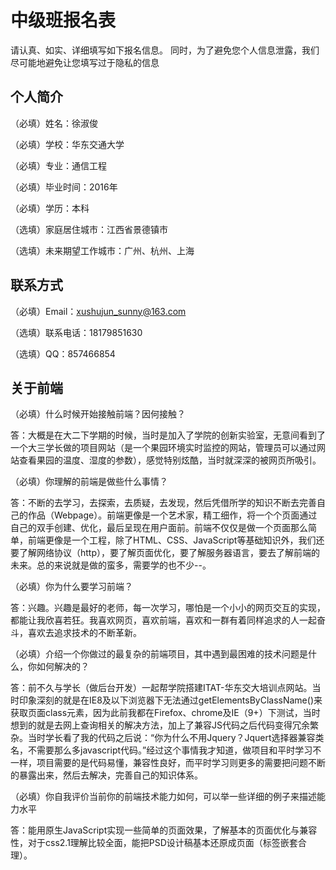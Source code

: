 # 中级班报名表

请认真、如实、详细填写如下报名信息。
同时，为了避免您个人信息泄露，我们尽可能地避免让您填写过于隐私的信息

## 个人简介

（必填）姓名：徐淑俊

（必填）学校：华东交通大学

（必填）专业：通信工程

（必填）毕业时间：2016年 

（必填）学历：本科

（选填）家庭居住城市：江西省景德镇市

（选填）未来期望工作城市：广州、杭州、上海

## 联系方式

（必填）Email：xushujun_sunny@163.com

（选填）联系电话：18179851630

（选填）QQ：857466854

## 关于前端

（必填）什么时候开始接触前端？因何接触？

 答：大概是在大二下学期的时候，当时是加入了学院的创新实验室，无意间看到了一个大三学长做的项目网站（是一个果园环境实时监控的网站，管理员可以通过网站查看果园的温度、湿度的参数），感觉特别炫酷，当时就深深的被网页所吸引。

（必填）你理解的前端是做些什么事情？

答：不断的去学习，去探索，去质疑，去发现，然后凭借所学的知识不断去完善自己的作品（Webpage）。前端更像是一个艺术家，精工细作，将一个个页面通过自己的双手创建、优化，最后呈现在用户面前。前端不仅仅是做一个页面那么简单，前端更像是一个工程，除了HTML、CSS、JavaScript等基础知识外，我们还要了解网络协议（http），要了解页面优化，要了解服务器语言，要去了解前端的未来。总的来说就是做的蛮多，需要学的也不少--。

（必填）你为什么要学习前端？

答：兴趣。兴趣是最好的老师，每一次学习，哪怕是一个小小的网页交互的实现，都能让我欣喜若狂。我喜欢网页，喜欢前端，喜欢和一群有着同样追求的人一起奋斗，喜欢去追求技术的不断革新。

（必填）介绍一个你做过的最复杂的前端项目，其中遇到最困难的技术问题是什么，你如何解决的？

答：前不久与学长（做后台开发）一起帮学院搭建ITAT-华东交大培训点网站。当时印象深刻的就是在IE8及以下浏览器下无法通过getElementsByClassName()来获取页面class元素，因为此前我都在Firefox、chrome及IE（9+）下测试，当时想到的就是去网上查询相关的解决方法，加上了兼容JS代码之后代码变得冗余繁杂。当时学长看了我的代码之后说：“你为什么不用Jquery？Jquert选择器兼容类名，不需要那么多javascript代码。”经过这个事情我才知道，做项目和平时学习不一样，项目需要的是代码易懂，兼容性良好，而平时学习则更多的需要把问题不断的暴露出来，然后去解决，完善自己的知识体系。

（必填）你自我评价当前你的前端技术能力如何，可以举一些详细的例子来描述能力水平

答：能用原生JavaScript实现一些简单的页面效果，了解基本的页面优化与兼容性，对于css2.1理解比较全面，能把PSD设计稿基本还原成页面（标签嵌套合理）。
